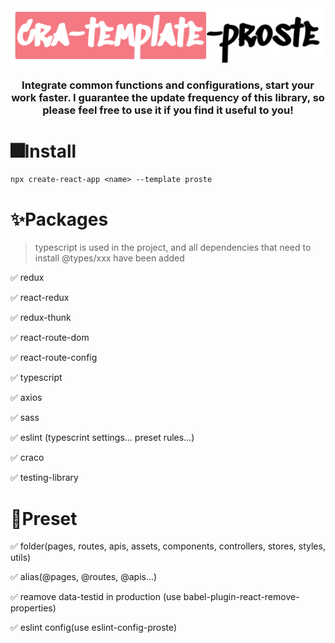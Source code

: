 <img src="https://raw.githubusercontent.com/xyhxx/program_preview/master/logo/cra-template.png" />

<h3 style="text-align: center;">Integrate common functions and configurations, start your work faster. I guarantee the update frequency of this library, so please feel free to use it if you find it useful to you!
</h3>

# 🎆Install 

``` 
npx create-react-app <name> --template proste
```

# ✨Packages
> typescript is used in the project, and all dependencies that need to install @types/xxx have been added

✅ redux

✅ react-redux

✅ redux-thunk

✅ react-route-dom

✅ react-route-config

✅ typescript

✅ axios

✅ sass

✅ eslint (typescrint settings... preset rules...)

✅ craco

✅ testing-library

# 🎊Preset

✅ folder(pages, routes, apis, assets, components, controllers, stores, styles, utils)

✅ alias(@pages, @routes, @apis...)

✅ reamove data-testid in production (use babel-plugin-react-remove-properties)

✅ eslint config(use eslint-config-proste)